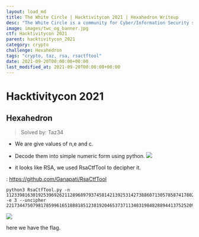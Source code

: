 ```yaml
---
layout: load_md
title: The White Circle | Hacktivitycon 2021 | Hexahedron Writeup
desc: "The White Circle is a community for Cyber/Information Security students, enthusiasts and professionals. You can discuss anything related to Security, share your knowledge with others, get help when you need it and proceed further in your journey with amazing people from all over the world."
image: images/twc_og_banner.jpg
ctf: Hacktivitycon 2021
parent: hacktivitycon_2021
category: crypto
challenge: Hexahedron
tags: "crypto, taz, rsa, rsactftool"
date: 2021-09-20T00:00:00+00:00
last_modified_at: 2021-09-20T00:00:00+00:00
---
```


<h1 class="heading card-title white-text">Hacktivitycon 2021</h1>

## Hexahedron
> Solved by: Taz34


- We are give values of n,e and c.
- Decode them into simple numeric form using python.
![](https://i.imgur.com/z1yvvX8.png)

- it looks like RSA, we used RsaCtfTool to decipher it.

: https://github.com/Ganapati/RsaCtfTool


    python3 RsaCtfTool.py -n 112339816301925396926211289689793745814213925314273886071305785874178028552510482239036537066616690493241410015435402110525284201411608164205573122430898583517515498250410244592963132324072861567753086739636553410154316180827724708002409356129254383468446158145079982391991062389788544378839486986385137994309 -e 3 --uncipher 2217344750798178599616518881851238192046537371134831984828894413752520937378161486880269974456574131502921272953104454680926482208357166098075344508240480152890914678813031666242202555794691235412837030045499161787224264164243336308650477343133919653356349913604131486721125


![](https://i.imgur.com/vOzC4jK.png)


here we have the flag.